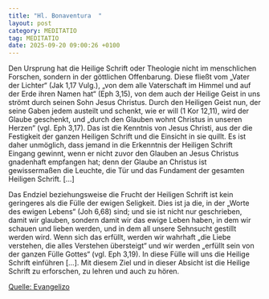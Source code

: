 ```yaml
---
title: "Hl. Bonaventura  "
layout: post
category: MEDITATIO
tag: MEDITATIO
date: 2025-09-20 09:00:26 +0100
---
```

Den Ursprung hat die Heilige Schrift oder Theologie nicht im menschlichen Forschen, sondern in der göttlichen Offenbarung. Diese fließt vom „Vater der Lichter“ (Jak 1,17 Vulg.), „von dem alle Vaterschaft im Himmel und auf der Erde ihren Namen hat“ (Eph 3,15), von dem auch der Heilige Geist in uns strömt durch seinen Sohn Jesus Christus.<!--more--> Durch den Heiligen Geist nun, der seine Gaben jedem austeilt und schenkt, wie er will (1 Kor 12,11), wird der Glaube geschenkt, und „durch den Glauben wohnt Christus in unseren Herzen“ (vgl. Eph 3,17). Das ist die Kenntnis von Jesus Christi, aus der die Festigkeit der ganzen Heiligen Schrift und die Einsicht in sie quillt. Es ist daher unmöglich, dass jemand in die Erkenntnis der Heiligen Schrift Eingang gewinnt, wenn er nicht zuvor den Glauben an Jesus Christus gnadenhaft empfangen hat; denn der Glaube an Christus ist gewissermaßen die Leuchte, die Tür und das Fundament der gesamten Heiligen Schrift. [...]
 
Das Endziel beziehungsweise die Frucht der Heiligen Schrift ist kein geringeres als die Fülle der ewigen Seligkeit. Dies ist ja die, in der „Worte des ewigen Lebens“ (Joh 6,68) sind; und sie ist nicht nur geschrieben, damit wir glauben, sondern damit wir das ewige Leben haben, in dem wir schauen und lieben werden, und in dem all unsere Sehnsucht gestillt werden wird. Wenn sich das erfüllt, werden wir wahrhaft „die Liebe verstehen, die alles Verstehen übersteigt“ und wir werden „erfüllt sein von der ganzen Fülle Gottes“ (vgl. Eph 3,19). In diese Fülle will uns die Heilige Schrift einführen […]. Mit diesem Ziel und in dieser Absicht ist die Heilige Schrift zu erforschen, zu lehren und auch zu hören.


[Quelle: Evangelizo](https://evangeliumtagfuertag.org/DE/gospel)